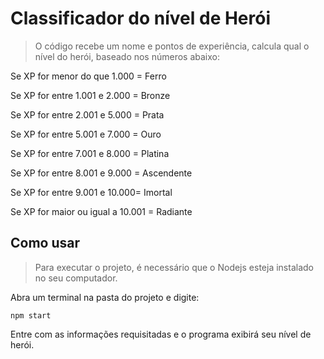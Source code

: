 # Classificador do nível de Herói

> O código recebe um nome e pontos de experiência, calcula qual o nível do herói, baseado nos números abaixo:

Se XP for menor do que 1.000 = Ferro

Se XP for entre 1.001 e 2.000 = Bronze

Se XP for entre 2.001 e 5.000 = Prata

Se XP for entre 5.001 e 7.000 = Ouro

Se XP for entre 7.001 e 8.000 = Platina

Se XP for entre 8.001 e 9.000 = Ascendente

Se XP for entre 9.001 e 10.000= Imortal

Se XP for maior ou igual a 10.001 = Radiante

## Como usar

> Para executar o projeto, é necessário que o Nodejs esteja instalado no seu computador.

Abra um terminal na pasta do projeto e digite:

```node
npm start
```

Entre com as informações requisitadas e o programa exibirá seu nível de herói.


